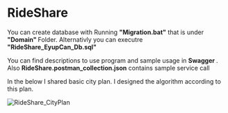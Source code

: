 # RideShare

You can create database with Running <b>"Migration.bat"</b> that is under <b> "Domain" </b> Folder. Alternativly you can executre <b>"RideShare_EyupCan_Db.sql" </b>

You can find descriptions to use program and sample usage in <b>Swagger </b>. Also <b>RideShare.postman_collection.json</b>  contains sample service call
 
In the below I shared basic city plan. I designed the algorithm  according to this plan.

![RideShare_CityPlan](https://github.com/EyupCanARSLAN/RideShare/assets/22656439/9c801ca4-6436-4bc2-aad2-ea2f95e8eabf)
